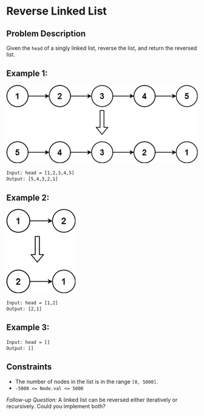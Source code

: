 # Reverse Linked List

## Problem Description

Given the `head` of a singly linked list, reverse the list, and return the reversed list.

## Example 1:

![Example 1](./image_1-reverse_linked_list.jpg)

```
Input: head = [1,2,3,4,5]
Output: [5,4,3,2,1]
```

## Example 2:

![Example 2](./image_2-reverse_linked_list.jpg)

```
Input: head = [1,2]
Output: [2,1]
```

## Example 3:

```
Input: head = []
Output: []
```

## Constraints

- The number of nodes in the list is in the range `[0, 5000]`.
- `-5000 <= Node.val <= 5000`

_Follow-up Question:_ A linked list can be reversed either iteratively or recursively. Could you implement both?
